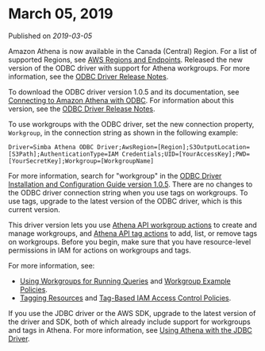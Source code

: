 # March 05, 2019<a name="release-note-2019-03-05"></a>

Published on *2019\-03\-05*

Amazon Athena is now available in the Canada \(Central\) Region\. For a list of supported Regions, see [AWS Regions and Endpoints](https://docs.aws.amazon.com/general/latest/gr/rande.html#athena)\. Released the new version of the ODBC driver with support for Athena workgroups\. For more information, see the [ODBC Driver Release Notes](https://s3.amazonaws.com/athena-downloads/drivers/ODBC/SimbaAthenaODBC_1.0.5/release-notes.txt)\.

To download the ODBC driver version 1\.0\.5 and its documentation, see [Connecting to Amazon Athena with ODBC](connect-with-odbc.md)\. For information about this version, see the [ODBC Driver Release Notes](https://s3.amazonaws.com/athena-downloads/drivers/ODBC/SimbaAthenaODBC_1.0.5/release-notes.txt)\. 

To use workgroups with the ODBC driver, set the new connection property, `Workgroup`, in the connection string as shown in the following example:

```
Driver=Simba Athena ODBC Driver;AwsRegion=[Region];S3OutputLocation=[S3Path];AuthenticationType=IAM Credentials;UID=[YourAccessKey];PWD=[YourSecretKey];Workgroup=[WorkgroupName]
```

For more information, search for "workgroup" in the [ODBC Driver Installation and Configuration Guide version 1\.0\.5](https://s3.amazonaws.com/athena-downloads/drivers/ODBC/SimbaAthenaODBC_1.0.5/Simba+Athena+ODBC+Install+and+Configuration+Guide.pdf)\. There are no changes to the ODBC driver connection string when you use tags on workgroups\. To use tags, upgrade to the latest version of the ODBC driver, which is this current version\.

This driver version lets you use [Athena API workgroup actions](workgroups-api-list.md) to create and manage workgroups, and [Athena API tag actions](tags-operations.md) to add, list, or remove tags on workgroups\. Before you begin, make sure that you have resource\-level permissions in IAM for actions on workgroups and tags\. 

For more information, see:
+ [Using Workgroups for Running Queries](workgroups.md) and [Workgroup Example Policies](example-policies-workgroup.md)\.
+ [Tagging Resources](tags.md) and [Tag\-Based IAM Access Control Policies](tags-access-control.md)\.

If you use the JDBC driver or the AWS SDK, upgrade to the latest version of the driver and SDK, both of which already include support for workgroups and tags in Athena\. For more information, see [Using Athena with the JDBC Driver](connect-with-jdbc.md)\.